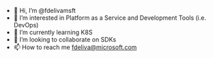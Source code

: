 - 👋 Hi, I’m @fdelivamsft
- 👀 I’m interested in Platform as a Service and Development Tools (i.e. DevOps)
- 🌱 I’m currently learning K8S
- 💞️ I’m looking to collaborate on SDKs
- 📫 How to reach me fdeliva@microsoft.com

<!---
fdelivamsft/fdelivamsft is a ✨ special ✨ repository because its `README.md` (this file) appears on your GitHub profile.
You can click the Preview link to take a look at your changes.
--->
